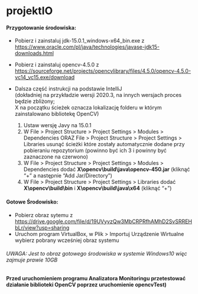 # projektIO

#### Przygotowanie środowiska:
  - Pobierz i zainstaluj jdk-15.0.1_windows-x64_bin.exe z https://www.oracle.com/pl/java/technologies/javase-jdk15-downloads.html

  - Pobierz i zainstaluj opencv-4.5.0 z https://sourceforge.net/projects/opencvlibrary/files/4.5.0/opencv-4.5.0-vc14_vc15.exe/download

  - Dalsza część instrukcji na podstawie IntelliJ  
  (dokładniej na przykładzie wersji 2020.3, na innych wersjach proces będzie zbliżony;  
  X na początku ścieżek oznacza lokalizację folderu w którym zainstalowano bibliotekę OpenCV)
      1. Ustaw wersję Javy na 15.0.1
      2. W File > Project Structure > Project Settings > Modules > Dependencies  ORAZ File > Project Structure > Project Settings > Libraries usunąć ścieżki które zostały automatycznie dodane przy pobieraniu repozytorium (powinno być ich 3 i powinny być zaznaczone na czerwono)
      3. W File > Project Structure > Project Settings > Modules > Dependencies dodać __X\opencv\build\java\opencv-450.jar__ (kliknąć “+” a następnie “Add Jar/Directory”)
      4. W File > Project Structure > Project Settings > Libraries dodać __X\opencv\build\bin__  i  __X\opencv\build\java\x64__ (kliknąć “+”)

#### Gotowe Środowisko:
  - Pobierz obraz sytemu z https://drive.google.com/file/d/19UVyvzQw3MbCRPRfhAMhD2SvSRREHbLr/view?usp=sharing
  - Uruchom program VirtualBox, w Plik > Importuj Urządzenie Wirtualne wybierz pobrany wcześniej obraz systemu
  ###### UWAGA: Jest to obraz gotowego środowiska w systemie Windows10 więc zajmuje prawie 10GB 

#### Przed uruchomieniem programu Analizatora Monitoringu przetestować działanie biblioteki OpenCV poprzez uruchomienie opencvTest)
